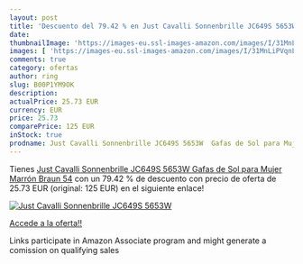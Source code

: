 ```yaml
---
layout: post
title: 'Descuento del 79.42 % en Just Cavalli Sonnenbrille JC649S 5653W  '
date: 
thumbnailImage: 'https://images-eu.ssl-images-amazon.com/images/I/31MnLiPVqnL._SL200_.jpg'
images: [ 'https://images-eu.ssl-images-amazon.com/images/I/31MnLiPVqnL._SL200_.jpg' ]
comments: true
category: ofertas
author: ring
slug: B00P1YM9OK
description:
actualPrice: 25.73 EUR
currency: EUR
price: 25.73
comparePrice: 125 EUR
inStock: true
prodname: Just Cavalli Sonnenbrille JC649S 5653W  Gafas de Sol para Mujer  Marrón  Braun   54
---
```


Tienes [Just Cavalli Sonnenbrille JC649S 5653W  Gafas de Sol para Mujer  Marrón  Braun   54](https://www.amazon.es/dp/B00P1YM9OK/?tag=tolees-21) con un 79.42 % de descuento con precio de oferta de 25.73 EUR (original: 125 EUR) en el siguiente enlace!

[![Just Cavalli Sonnenbrille JC649S 5653W  ](https://images-eu.ssl-images-amazon.com/images/I/31MnLiPVqnL._SL200_.jpg)](https://www.amazon.es/dp/B00P1YM9OK/?tag=tolees-21)

[Accede a la oferta!!](https://www.amazon.es/dp/B00P1YM9OK/?tag=tolees-21)

Links participate in Amazon Associate program and might generate a comission on qualifying sales


